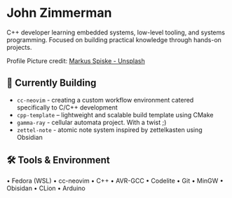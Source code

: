 # John Zimmerman

C++ developer learning embedded systems, low-level tooling, and systems programming. Focused on building practical knowledge through hands-on projects.

Profile Picture credit: <a href="https://unsplash.com/@markusspiske" target="_blank">Markus Spiske - Unsplash<a/>


## 🔧 Currently Building

* `cc-neovim` - creating a custom workflow environment catered specifically to C/C++ development
* `cpp-template` – lightweight and scalable build template using CMake
* `gamma-ray` - cellular automata project. With a twist ;)
* `zettel-note` - atomic note system inspired by zettelkasten using Obsidian


## 🛠️ Tools & Environment

 • Fedora (WSL) • cc-neovim • C++ • AVR-GCC • Codelite • Git • MinGW • Obisidan  • CLion • Arduino
